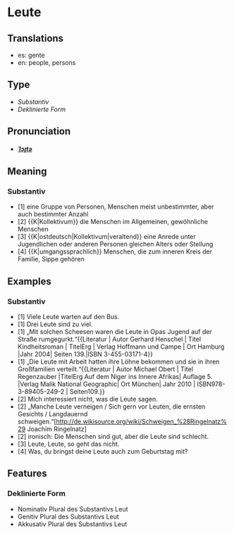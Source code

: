 # Leute
## Translations
- es: gente
- en: people, persons
## Type
- _Substantiv_
- _Deklinierte Form_
## Pronunciation
- **_[ˈlɔɪ̯tə](https://commons.wikimedia.org/wiki/File:De-Leute.ogg)_**
## Meaning
### Substantiv
- [1] eine Gruppe von Personen, Menschen meist unbestimmter, aber auch bestimmter Anzahl
- [2] {{K|Kollektivum}} die Menschen im Allgemeinen, gewöhnliche Menschen
- [3] {{K|ostdeutsch|Kollektivum|veraltend}} eine Anrede unter Jugendlichen oder anderen Personen gleichen Alters oder Stellung
- [4] {{K|umgangssprachlich}} Menschen, die zum inneren Kreis der Familie, Sippe gehören
## Examples
### Substantiv
- [1] Viele Leute warten auf den Bus.
- [1] Drei Leute sind zu viel.
- [1] „Mit solchen Scheesen waren die Leute in Opas Jugend auf der Straße rumgegurkt.“<ref>{{Literatur | Autor Gerhard Henschel | Titel Kindheitsroman | TitelErg | Verlag Hoffmann und Campe | Ort Hamburg |Jahr 2004| Seiten 139.|ISBN 3-455-03171-4}}</ref>
- [1] „Die Leute mit Arbeit hatten ihre Löhne bekommen und sie in ihren Großfamilien verteilt.“<ref>{{Literatur | Autor Michael Obert | Titel Regenzauber |TitelErg Auf dem Niger ins Innere Afrikas| Auflage 5. |Verlag Malik National Geographic| Ort München| Jahr 2010 | ISBN978-3-89405-249-2 | Seiten109.}}</ref>
- [2] Mich interessiert nicht, was die Leute sagen.
- [2] „Manche Leute verneigen / Sich gern vor Leuten, die ernsten Gesichts / Langdauernd schweigen.“<ref>[http://de.wikisource.org/wiki/Schweigen_%28Ringelnatz%29 Joachim Ringelnatz]</ref>
- [2] ironisch: Die Menschen sind gut, aber die Leute sind schlecht.
- [3] Leute, Leute, so geht das nicht.
- [4] Was, du bringst deine Leute auch zum Geburtstag mit?
## Features
### Deklinierte Form
- Nominativ Plural des Substantivs Leut
- Genitiv Plural des Substantivs Leut
- Akkusativ Plural des Substantivs Leut
